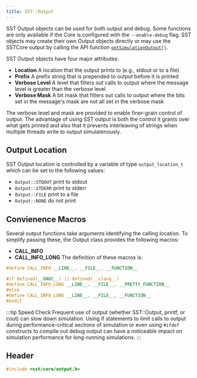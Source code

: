 ```yaml
---
title: SST::Output
---
```


SST Output objects can be used for both output and debug. Some functions are only available if the Core is configured with the `--enable-debug` flag. SST objects may create their own Output objects directly or may use the SSTCore output by calling the API function [`getSimulationOutput()`](../component/output/getSimulationOutput).

SST Output objects have four major attributes:
* **Location** A location that the output prints to (e.g., stdout or to a file)
* **Prefix** A prefix string that is prepended to output before it is printed
* **Verbose Level** A level that filters out calls to output where the message level is greater than the verbose level
* **Verbose Mask** A bit mask that filters out calls to output where the bits set in the message's mask are not all set in the verbose mask

The verbose level and mask are provided to enable finer-grain control of output. The advantage of using SST output is both the control it grants over what gets printed and also that it prevents interleaving of strings when multiple threads write to output simulatenously.

## Output Location
SST Output location is controlled by a variable of type `output_location_t` which can be set to the following values:
* `Output::STDOUT` print to stdout
* `Output::STDERR` print to stderr
* `Output::FILE` print to a file
* `Output::NONE` do not print

## Convienence Macros
Several output functions take arguments identifying the calling location. To simplify passing these, the Output class provides the following macros:
* **CALL_INFO**
* **CALL_INFO_LONG**
The definition of these macros is:
```cpp
#define CALL_INFO __LINE__, __FILE__, __FUNCTION__

#if defined(__GNUC__) || defined(__clang__)
#define CALL_INFO_LONG __LINE__, __FILE__, __PRETTY_FUNCTION__
#else
#define CALL_INFO_LONG __LINE__, __FILE__, __FUNCTION__
#endif
```

:::tip Speed Check
Frequent use of output (whether SST::Output, printf, or cout) can slow down simulation. Using if statements to limit calls to output during performance-critical sections of simulation or even using `#ifdef` constructs to compile out debug output can have a noticeable impact on simulation performance for long-running simulations.
:::


## Header
```cpp
#include <sst/core/output.h>
```